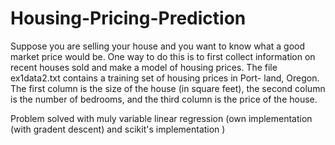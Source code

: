 # Housing-Pricing-Prediction

Suppose you are selling your house and you
want to know what a good market price would be. One way to do this is to
first collect information on recent houses sold and make a model of housing
prices.
The file ex1data2.txt contains a training set of housing prices in Port-
land, Oregon. The first column is the size of the house (in square feet), the
second column is the number of bedrooms, and the third column is the price
of the house.

Problem solved with muly variable linear regression (own implementation (with gradent descent) and scikit's implementation )

